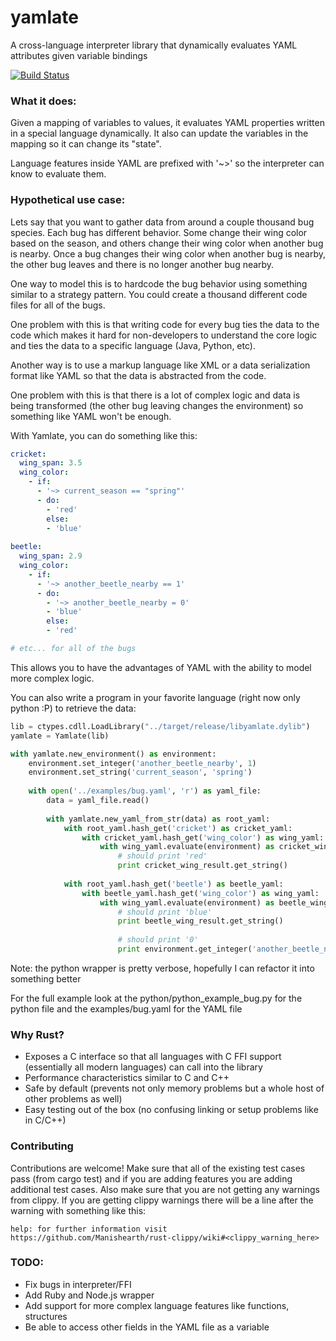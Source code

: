 yamlate
=========

A cross-language interpreter library that dynamically evaluates YAML attributes given variable bindings

[![Build Status](https://travis-ci.org/DarinM223/yamlate.svg)](https://travis-ci.org/DarinM223/yamlate)

### What it does:

Given a mapping of variables to values, it evaluates YAML properties
written in a special language dynamically. It also can update the variables in the mapping
so it can change its "state".

Language features inside YAML are prefixed with '~>' so the interpreter can know to evaluate them.

### Hypothetical use case:

Lets say that you want to gather data from around a couple thousand bug species. Each bug has different
behavior. Some change their wing color based on the season, and others change their wing color when another bug is nearby.
Once a bug changes their wing color when another bug is nearby, the other bug leaves and there is no longer another bug nearby. 

One way to model this is to hardcode the bug behavior using something similar to a strategy pattern. You could create a thousand different code 
files for all of the bugs. 

One problem with this is that writing code for every bug ties the data to the code which makes it hard for non-developers to 
understand the core logic and ties the data to a specific language (Java, Python, etc).

Another way is to use a markup language like XML or a data serialization format like YAML so that the data is abstracted from the code.

One problem with this is that there is a lot of complex logic and data is being transformed (the other bug leaving
changes the environment) so something like YAML won't be enough.

With Yamlate, you can do something like this:

```yaml
cricket:
  wing_span: 3.5
  wing_color:
    - if:
      - '~> current_season == "spring"'
      - do:
        - 'red'
        else:
        - 'blue'
        
beetle:
  wing_span: 2.9
  wing_color:
    - if:
      - '~> another_beetle_nearby == 1'
      - do:
        - '~> another_beetle_nearby = 0'
        - 'blue'
        else:
        - 'red'

# etc... for all of the bugs
```

This allows you to have the advantages of YAML with the ability to model more complex logic.

You can also write a program in your favorite language (right now only python :P) to retrieve the data:

```python
lib = ctypes.cdll.LoadLibrary("../target/release/libyamlate.dylib")
yamlate = Yamlate(lib)

with yamlate.new_environment() as environment:
    environment.set_integer('another_beetle_nearby', 1)
    environment.set_string('current_season', 'spring')
        
    with open('../examples/bug.yaml', 'r') as yaml_file:
        data = yaml_file.read()
            
        with yamlate.new_yaml_from_str(data) as root_yaml:
            with root_yaml.hash_get('cricket') as cricket_yaml:
                with cricket_yaml.hash_get('wing_color') as wing_yaml:
                    with wing_yaml.evaluate(environment) as cricket_wing_result:
                        # should print 'red'
                        print cricket_wing_result.get_string()
                                        
            with root_yaml.hash_get('beetle') as beetle_yaml:
                with beetle_yaml.hash_get('wing_color') as wing_yaml:
                    with wing_yaml.evaluate(environment) as beetle_wing_result:
                        # should print 'blue'
                        print beetle_wing_result.get_string()
                        
                        # should print '0'
                        print environment.get_integer('another_beetle_nearby')
```
Note: the python wrapper is pretty verbose, hopefully I can refactor it into something better

For the full example look at the python/python_example_bug.py for the python file and the examples/bug.yaml for the
YAML file

### Why Rust?

* Exposes a C interface so that all languages with C FFI support (essentially all modern languages) can call into the library
* Performance characteristics similar to C and C++
* Safe by default (prevents not only memory problems but a whole host of other problems as well)
* Easy testing out of the box (no confusing linking or setup problems like in C/C++)

### Contributing

Contributions are welcome! Make sure that all of the existing test cases pass (from cargo test) and if you are adding features
you are adding additional test cases. Also make sure that you are not getting any warnings from clippy. If you are getting clippy warnings
there will be a line after the warning with something like this:

```
help: for further information visit https://github.com/Manishearth/rust-clippy/wiki#<clippy_warning_here>
```

### TODO:

* Fix bugs in interpreter/FFI
* Add Ruby and Node.js wrapper
* Add support for more complex language features like functions, structures
* Be able to access other fields in the YAML file as a variable

